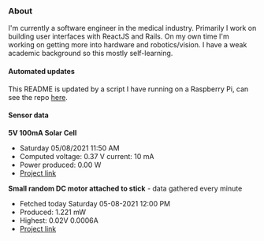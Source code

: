 ### About
I'm currently a software engineer in the medical industry. Primarily I work on building user interfaces with ReactJS and Rails. On my own time I'm working on getting more into hardware and robotics/vision. I have a weak academic background so this mostly self-learning.

#### Automated updates
This README is updated by a script I have running on a Raspberry Pi, can see the repo [here](https://github.com/jdc-cunningham/raspi-git-repo-updater).

#### Sensor data
**5V 100mA Solar Cell**
- Saturday 05/08/2021 11:50 AM
- Computed voltage: 0.37 V current: 10 mA
- Power produced: 0.00 W
- [Project link](https://github.com/jdc-cunningham/raspisolarplotter)

**Small random DC motor attached to stick** - data gathered every minute
- Fetched today Saturday 05-08-2021 12:00 PM
- Produced: 1.221 mW
- Highest: 0.02V 0.0006A
- [Project link](https://github.com/jdc-cunningham/turbine-raspi)